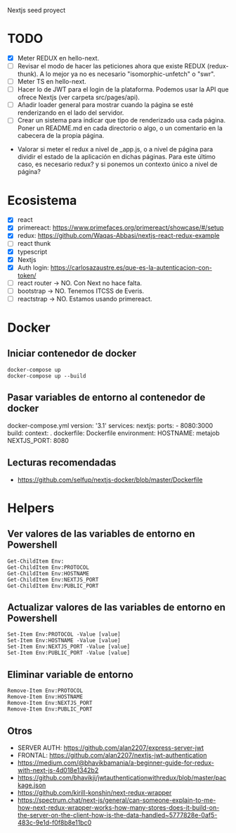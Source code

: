 Nextjs seed proyect

# TODO

- [X] Meter REDUX en hello-next.
- [ ] Revisar el modo de hacer las peticiones ahora que existe REDUX (redux-thunk). A lo mejor ya no es necesario "isomorphic-unfetch" o "swr".
- [ ] Meter TS en hello-next.
- [ ] Hacer lo de JWT para el login de la plataforma. Podemos usar la API que ofrece Nextjs (ver carpeta src/pages/api).
- [ ] Añadir loader general para mostrar cuando la página se esté renderizando en el lado del servidor.
- [ ] Crear un sistema para indicar que tipo de renderizado usa cada página. Poner un README.md en cada directorio o algo, o un comentario en la cabecera de la propia página.

- Valorar si meter el redux a nivel de _app.js, o a nivel de página para dividir el estado de la aplicación en dichas páginas. Para este último caso, es necesario redux? y si ponemos un contexto único a nivel de página?

# Ecosistema

- [X] react
- [X] primereact: https://www.primefaces.org/primereact/showcase/#/setup
- [X] redux: https://github.com/Waqas-Abbasi/nextjs-react-redux-example
- [ ] react thunk
- [X] typescript
- [X] Nextjs
- [X] Auth login: https://carlosazaustre.es/que-es-la-autenticacion-con-token/
- [ ] react router -> NO. Con Next no hace falta.
- [ ] bootstrap -> NO. Tenemos ITCSS de Everis.
- [ ] reactstrap -> NO. Estamos usando primereact.

# Docker

## Iniciar contenedor de docker

    docker-compose up
    docker-compose up --build

## Pasar variables de entorno al contenedor de docker

docker-compose.yml
    version: '3.1'
    services:
    nextjs:
        ports:
            - 8080:3000
        build:
            context: .
            dockerfile: Dockerfile
        environment:
            HOSTNAME: metajob
            NEXTJS_PORT: 8080

## Lecturas recomendadas

- https://github.com/selfup/nextjs-docker/blob/master/Dockerfile

# Helpers

## Ver valores de las variables de entorno en Powershell

    Get-ChildItem Env:
    Get-ChildItem Env:PROTOCOL
    Get-ChildItem Env:HOSTNAME
    Get-ChildItem Env:NEXTJS_PORT
    Get-ChildItem Env:PUBLIC_PORT

## Actualizar valores de las variables de entorno en Powershell

    Set-Item Env:PROTOCOL -Value [value]
    Set-Item Env:HOSTNAME -Value [value]
    Set-Item Env:NEXTJS_PORT -Value [value]
    Set-Item Env:PUBLIC_PORT -Value [value]

## Eliminar variable de entorno

    Remove-Item Env:PROTOCOL
    Remove-Item Env:HOSTNAME
    Remove-Item Env:NEXTJS_PORT
    Remove-Item Env:PUBLIC_PORT

## Otros

- SERVER AUTH: https://github.com/alan2207/express-server-jwt
- FRONTAL: https://github.com/alan2207/nextjs-jwt-authentication
- https://medium.com/@bhavikbamania/a-beginner-guide-for-redux-with-next-js-4d018e1342b2
- https://github.com/bhavikji/jwtauthenticationwithredux/blob/master/package.json
- https://github.com/kirill-konshin/next-redux-wrapper
- https://spectrum.chat/next-js/general/can-someone-explain-to-me-how-next-redux-wrapper-works-how-many-stores-does-it-build-on-the-server-on-the-client-how-is-the-data-handled~5777828e-0af5-483c-9e1d-f0f8b8e11bc0
